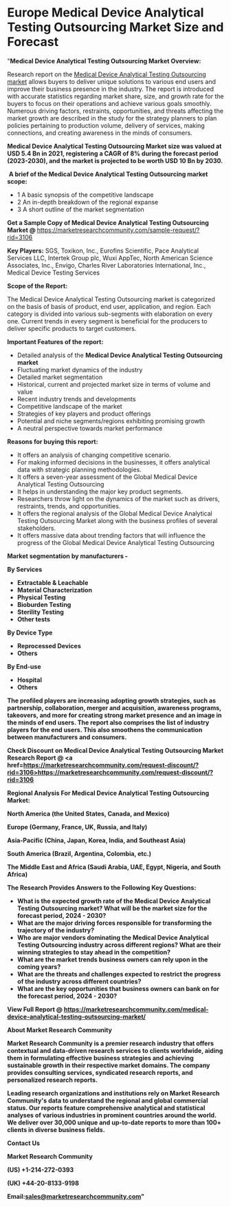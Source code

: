 # Europe Medical Device Analytical Testing Outsourcing Market Size and Forecast
"<strong>Medical Device Analytical Testing Outsourcing Market Overview:</strong>

Research report on the <a href=https://marketresearchcommunity.com/medical-device-analytical-testing-outsourcing-market/>Medical Device Analytical Testing Outsourcing market</a> allows buyers to deliver unique solutions to various end users and improve their business presence in the industry. The report is introduced with accurate statistics regarding market share, size, and growth rate for the buyers to focus on their operations and achieve various goals smoothly. Numerous driving factors, restraints, opportunities, and threats affecting the market growth are described in the study for the strategy planners to plan policies pertaining to production volume, delivery of services, making connections, and creating awareness in the minds of consumers.

<strong>Medical Device Analytical Testing Outsourcing Market size was valued at USD 5.4 Bn in 2021, registering a CAGR of 8% during the forecast period (2023-2030), and the market is projected to be worth USD 10 Bn by 2030.</strong>

 <Strong>A brief of the Medical Device Analytical Testing Outsourcing market scope:</Strong>
<ul>
 <li>1  A basic synopsis of the competitive landscape</li>
 <li>2  An in-depth breakdown of the regional expanse</li>
 <li>3  A short outline of the market segmentation</li>
</ul>
<strong>Get a Sample Copy of Medical Device Analytical Testing Outsourcing Market @ </b></strong><a href=https://marketresearchcommunity.com/sample-request/?rid=3106><u>https://marketresearchcommunity.com/sample-request/?rid=3106</u></a>

<strong>Key Players:</strong> 
SGS, Toxikon, Inc., Eurofins Scientific, Pace Analytical Services LLC, Intertek Group plc, Wuxi AppTec, North American Science Associates, Inc., Envigo, Charles River Laboratories International, Inc., Medical Device Testing Services

<strong>Scope of the Report:</strong>

The Medical Device Analytical Testing Outsourcing market is categorized on the basis of basis of product, end user, application, and region. Each category is divided into various sub-segments with elaboration on every one. Current trends in every segment is beneficial for the producers to deliver specific products to target customers.

<strong><b>Important Features of the report:</b></strong>
<ul>
  <li>Detailed analysis of the <strong><b>Medical Device Analytical Testing Outsourcing </b></strong><strong><b>market</b></strong></li>
  <li>Fluctuating market dynamics of the industry</li>
  <li>Detailed market segmentation</li>
  <li>Historical, current and projected market size in terms of volume and value</li>
  <li>Recent industry trends and developments</li>
  <li>Competitive landscape of the market</li>
  <li>Strategies of key players and product offerings</li>
  <li>Potential and niche segments/regions exhibiting promising growth</li>
  <li>A neutral perspective towards market performance</li>
</ul>
<strong><b>Reasons for buying this report:</b></strong>
<ul>
  <li>It offers an analysis of changing competitive scenario.</li>
  <li>For making informed decisions in the businesses, it offers analytical data with strategic planning methodologies.</li>
  <li>It offers a seven-year assessment of the Global Medical Device Analytical Testing Outsourcing</li>
  <li>It helps in understanding the major key product segments.</li>
  <li>Researchers throw light on the dynamics of the market such as drivers, restraints, trends, and opportunities.</li>
  <li>It offers the regional analysis of the Global Medical Device Analytical Testing Outsourcing Market along with the business profiles of several stakeholders.</li>
  <li>It offers massive data about trending factors that will influence the progress of the Global Medical Device Analytical Testing Outsourcing</li>
</ul>

<strong>Market segmentation by manufacturers -</strong>


<strong><strong>By Services</strong></h4>
<ul>
 	<li>Extractable &amp; Leachable</li>
 	<li>Material Characterization</li>
 	<li>Physical Testing</li>
 	<li>Bioburden Testing</li>
 	<li>Sterility Testing</li>
 	<li>Other tests</li>
</ul>
<strong><strong>By Device Type</strong></h4>
<ul>
 	<li>Reprocessed Devices</li>
 	<li>Others</li>
</ul>
<strong><strong>By End-use</strong></h4>
<ul>
 	<li>Hospital</li>
 	<li>Others</li>
</ul>

The profiled players are increasing adopting growth strategies, such as partnership, collaboration, merger and acquisition, awareness programs, takeovers, and more for creating strong market presence and an image in the minds of end users. The report also comprises the list of industry players for the end users. This also smoothens the communication between manufacturers and consumers.

<strong><b>Check Discount on Medical Device Analytical Testing Outsourcing Market Research Report @ </b></strong><a href=https://marketresearchcommunity.com/request-discount/?rid=3106><u>https://marketresearchcommunity.com/request-discount/?rid=3106</u></a>

<strong>Regional Analysis For Medical Device Analytical Testing Outsourcing Market:</strong>

<strong>North America</strong> (the United States, Canada, and Mexico)

<strong>Europe</strong> (Germany, France, UK, Russia, and Italy)

<strong>Asia-Pacific</strong> (China, Japan, Korea, India, and Southeast Asia)

<strong>South America</strong> (Brazil, Argentina, Colombia, etc.)

<strong>The Middle East and Africa</strong> (Saudi Arabia, UAE, Egypt, Nigeria, and South Africa)

<strong>The Research Provides Answers to the Following Key Questions:</strong>
<ul>
 	<li>What is the expected growth rate of the Medical Device Analytical Testing Outsourcing market? What will be the market size for the forecast period, 2024 - 2030?</li>
 	<li>What are the major driving forces responsible for transforming the trajectory of the industry?</li>
 	<li>Who are major vendors dominating the Medical Device Analytical Testing Outsourcing industry across different regions? What are their winning strategies to stay ahead in the competition?</li>
 	<li>What are the market trends business owners can rely upon in the coming years?</li>
 	<li>What are the threats and challenges expected to restrict the progress of the industry across different countries?</li>
 	<li>What are the key opportunities that business owners can bank on for the forecast period, 2024 - 2030?</li>
</ul>

<strong>View Full Report @</strong> <a href=https://marketresearchcommunity.com/medical-device-analytical-testing-outsourcing-market/>https://marketresearchcommunity.com/medical-device-analytical-testing-outsourcing-market/</a>

<strong>About Market Research Community</strong>

Market Research Community is a premier research industry that offers contextual and data-driven research services to clients worldwide, aiding them in formulating effective business strategies and achieving sustainable growth in their respective market domains. The company provides consulting services, syndicated research reports, and personalized research reports.

Leading research organizations and institutions rely on Market Research Community's data to understand the regional and global commercial status. Our reports feature comprehensive analytical and statistical analyses of various industries in prominent countries around the world. We deliver over 30,000 unique and up-to-date reports to more than 100+ clients in diverse business fields.

<strong>Contact Us</strong>

<strong>Market Research Community</strong>

(US) +1-214-272-0393

(UK) +44-20-8133-9198

<strong>Email:</strong>sales@marketresearchcommunity.com"
